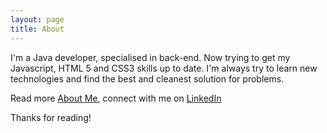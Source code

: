```yaml
---
layout: page
title: About
---
```


I'm a Java developer, specialised in back-end. Now trying to get my Javascript, HTML 5 and CSS3 skills up to date. I'm always try to learn new technologies and find the best and cleanest solution for problems.

Read more [About Me](http://about.me/martijnhaex), connect with me on [LinkedIn](https://www.linkedin.com/in/martijnhaex)

Thanks for reading!